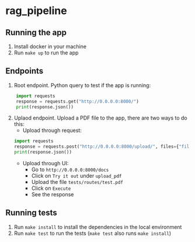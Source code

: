 # rag_pipeline

## Running the app

1. Install docker in your machine
2. Run `make up` to run the app

## Endpoints

1. Root endpoint. Python query to test if the app is running: 
```python
    import requests
    response = requests.get("http://0.0.0.0:8000/")
    print(response.json())
```
2. Uplaod endpoint. Upload a PDF file to the app, there are two ways to do this:
    - Upload through request:
    ```python
    import requests
    response = requests.post("http://0.0.0.0:8000/upload/", files={"file": ("test.pdf", open("tests/routes/test.pdf", "rb"), "application/pdf")})
    print(response.json())
    ```
    - Upload through UI:
        - Go to `http://0.0.0.0:8000/docs`
        - Click on `Try it out` under `upload_pdf`
        - Upload the file `tests/routes/test.pdf`
        - Click on `Execute`
        - See the response
## Running tests
1. Run `make install` to install the dependencies in the local environment
2. Run `make test` to run the tests (`make test` also runs `make install`)
